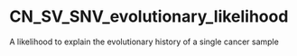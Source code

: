 # CN_SV_SNV_evolutionary_likelihood
A likelihood to explain the evolutionary history of a single cancer sample
